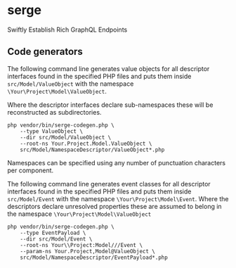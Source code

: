 # serge

Swiftly Establish Rich GraphQL Endpoints

## Code generators

The following command line generates value objects for all descriptor interfaces found in the specified PHP files and puts them inside `src/Model/ValueObject` with the namespace `\Your\Project\Model\ValueObject`.

Where the descriptor interfaces declare sub-namespaces these will be reconstructed as subdirectories.

    php vendor/bin/serge-codegen.php \
        --type ValueObject \
        --dir src/Model/ValueObject \
        --root-ns Your.Project.Model.ValueObject \
        src/Model/NamespaceDescriptor/ValueObject*.php

Namespaces can be specified using any number of punctuation characters per component.

The following command line generates event classes for all descriptor interfaces found in the specified PHP files and puts them inside `src/Model/Event` with the namespace `\Your\Project\Model\Event`. Where the descriptors declare unresolved properties these are assumed to belong in the namespace `\Your\Project\Model\ValueObject`

    php vendor/bin/serge-codegen.php \
        --type EventPayload \
        --dir src/Model/Event \
        --root-ns Your\\Project:Model///Event \
        --param-ns Your.Project,Model@ValueObject \
        src/Model/NamespaceDescriptor/EventPayload*.php
